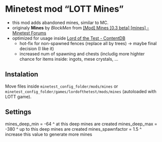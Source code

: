 # Minetest mod “LOTT Mines”
- this mod adds abandoned mines, similar to MC. 
- originaly **Mines** by *BlockMen* from [[Mod] Mines [0.3 beta] [mines] - Minetest Forums](https://forum.minetest.net/viewtopic.php?t=6307)
- optimized for usage inside [Lord of the Test - ContentDB](https://content.minetest.net/packages/Amaz/lordofthetest/)
  - hot-fix for non-spawned fences (replace all by trees) → maybe final decision (I like it)
  - increased num of spawning and chests (includig more highter chance for items inside: ingots, mese crystals, …

## Instalation
Move files inside `minetest_config_folder/mods/mines` or `minetest_config_folder/games/lordofthetest/mods/mines` (autoloaded with LOTT game).

## Settings
mines_deep_min = -64
^ at this deep mines are created
mines_deep_max = -380
^ up to this deep mines are created
mines_spawnfactor = 1.5
^ increase this value to generate more mines
